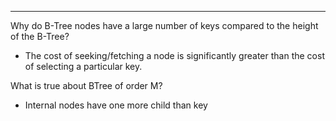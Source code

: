 ***
Why do B-Tree nodes have a large number of keys compared to the height of the B-Tree?
* The cost of seeking/fetching a node is significantly greater than the cost of selecting a particular key.

What is true about BTree of order M?
* Internal nodes have one more child than key

